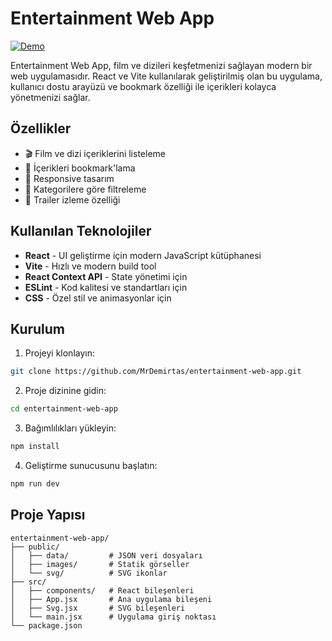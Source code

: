 # Entertainment Web App

[![Demo](https://img.shields.io/badge/Demo-Live%20Preview-blue)](https://entertainment-web-app-orpin-alpha.vercel.app/)

Entertainment Web App, film ve dizileri keşfetmenizi sağlayan modern bir web uygulamasıdır. React ve Vite kullanılarak geliştirilmiş olan bu uygulama, kullanıcı dostu arayüzü ve bookmark özelliği ile içerikleri kolayca yönetmenizi sağlar.

## Özellikler

- 🎬 Film ve dizi içeriklerini listeleme
- 🔖 İçerikleri bookmark'lama
- 📱 Responsive tasarım
- 🎯 Kategorilere göre filtreleme
- 🎥 Trailer izleme özelliği

## Kullanılan Teknolojiler

- **React** - UI geliştirme için modern JavaScript kütüphanesi
- **Vite** - Hızlı ve modern build tool
- **React Context API** - State yönetimi için
- **ESLint** - Kod kalitesi ve standartları için
- **CSS** - Özel stil ve animasyonlar için

## Kurulum

1. Projeyi klonlayın:

```bash
git clone https://github.com/MrDemirtas/entertainment-web-app.git
```

2. Proje dizinine gidin:

```bash
cd entertainment-web-app
```

3. Bağımlılıkları yükleyin:

```bash
npm install
```

4. Geliştirme sunucusunu başlatın:

```bash
npm run dev
```

## Proje Yapısı

```
entertainment-web-app/
├── public/
│   ├── data/         # JSON veri dosyaları
│   ├── images/       # Statik görseller
│   └── svg/          # SVG ikonlar
├── src/
│   ├── components/   # React bileşenleri
│   ├── App.jsx       # Ana uygulama bileşeni
│   ├── Svg.jsx       # SVG bileşenleri
│   └── main.jsx      # Uygulama giriş noktası
└── package.json
```
